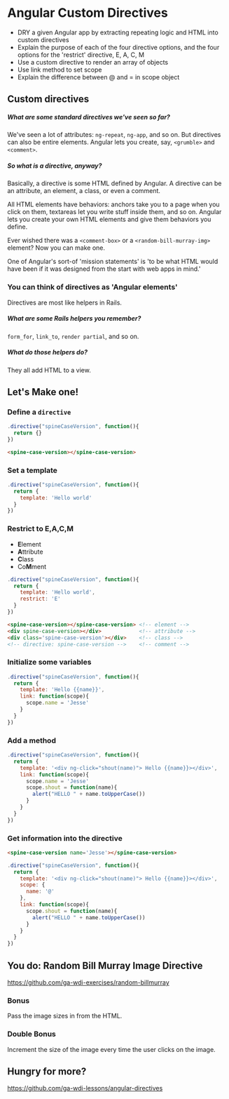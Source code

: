 # Angular Custom Directives

- DRY a given Angular app by extracting repeating logic and HTML into custom directives
- Explain the purpose of each of the four directive options, and the four options for the 'restrict' directive, E, A, C, M
- Use a custom directive to render an array of objects
- Use link method to set scope
- Explain the difference between @ and = in scope object


## Custom directives

##### What are some *standard* directives we've seen so far?

We've seen a lot of attributes: `ng-repeat`, `ng-app`, and so on. But directives
can also be entire elements. Angular lets you create, say, `<grumble>` and
`<comment>`.

##### So what *is* a directive, anyway?

Basically, a directive is some HTML defined by Angular. A directive can be an
attribute, an element, a class, or even a comment.

All HTML elements have behaviors: anchors take you to a page when you click on
them, textareas let you write stuff inside them, and so on. Angular lets you
create your own HTML elements and give them behaviors you define.

Ever wished there was a `<comment-box>` or a `<random-bill-murray-img>` element?
Now you can make one.

One of Angular's sort-of 'mission statements' is 'to be what HTML would have
been if it was designed from the start with web apps in mind.'

### You can think of directives as 'Angular elements'

Directives are most like helpers in Rails.

##### What are some Rails helpers you remember?

`form_for`, `link_to`, `render partial`, and so on.

##### What do those helpers do?

They all add HTML to a view.

## Let's Make one!

### Define a `directive`

```js
.directive("spineCaseVersion", function(){
  return {}
})
```

```html
<spine-case-version></spine-case-version>
```


### Set a template

```js
.directive("spineCaseVersion", function(){
  return {
    template: 'Hello world'
  }
})
```

### Restrict to E,A,C,M

- **E**lement
- **A**ttribute
- **C**lass
- Co**M**ment

```js
.directive("spineCaseVersion", function(){
  return {
    template: 'Hello world',
    restrict: 'E'
  }
})
```

```html
<spine-case-version></spine-case-version> <!-- element -->
<div spine-case-version></div>            <!-- attribute -->
<div class='spine-case-version'></div>    <!-- class -->
<!-- directive: spine-case-version -->    <!-- comment -->
```

### Initialize some variables
```js
.directive("spineCaseVersion", function(){
  return {
    template: 'Hello {{name}}',
    link: function(scope){
      scope.name = 'Jesse'
    }
  }
})
```

### Add a method

```js
.directive("spineCaseVersion", function(){
  return {
    template: '<div ng-click="shout(name)"> Hello {{name}}></div>',
    link: function(scope){
      scope.name = 'Jesse'
      scope.shout = function(name){
        alert("HELLO " + name.toUpperCase())
      }
    }
  }
})
```

### Get information into the directive

```html
<spine-case-version name='Jesse'></spine-case-version>
```

```js
.directive("spineCaseVersion", function(){
  return {
    template: '<div ng-click="shout(name)"> Hello {{name}}></div>',
    scope: {
      name: '@'
    },
    link: function(scope){
      scope.shout = function(name){
        alert("HELLO " + name.toUpperCase())
      }
    }
  }
})
```

## You do: Random Bill Murray Image Directive

https://github.com/ga-wdi-exercises/random-billmurray

### Bonus

Pass the image sizes in from the HTML.

### Double Bonus

Increment the size of the image every time the user clicks on the image.

## Hungry for more?

https://github.com/ga-wdi-lessons/angular-directives
